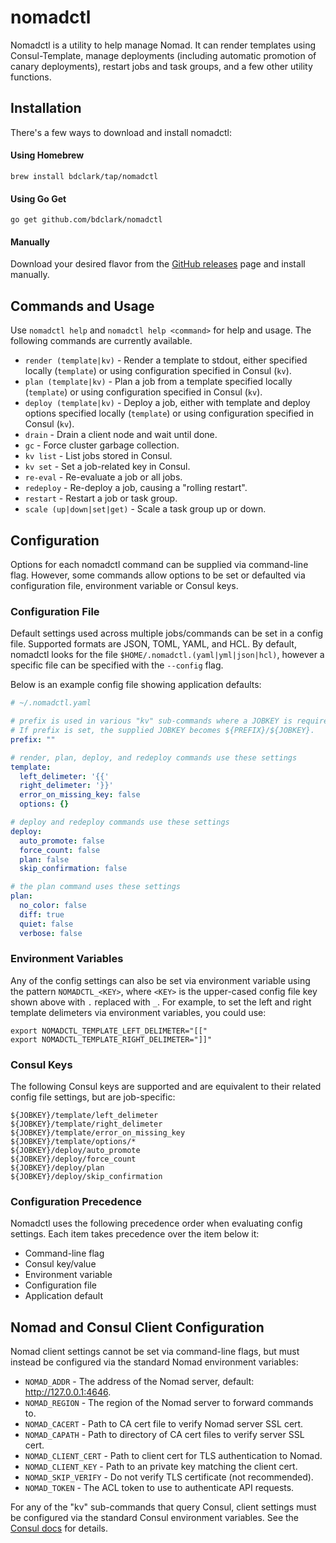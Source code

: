 # nomadctl

Nomadctl is a utility to help manage Nomad. It can render templates using
Consul-Template, manage deployments (including automatic promotion of canary
deployments), restart jobs and task groups, and a few other utility functions.

## Installation
There's a few ways to download and install nomadctl:

#### Using Homebrew
```
brew install bdclark/tap/nomadctl
```

#### Using Go Get
```
go get github.com/bdclark/nomadctl
```

#### Manually
Download your desired flavor from the [GitHub releases][1] page and install manually.

## Commands and Usage
Use `nomadctl help` and `nomadctl help <command>` for help and usage. The following
commands are currently available.

* `render (template|kv)` - Render a template to stdout, either specified locally (`template`) or using configuration specified in Consul (`kv`).
* `plan (template|kv)` - Plan a job from a template specified locally (`template`) or using configuration specified in Consul (`kv`).
* `deploy (template|kv)` - Deploy a job, either with template and deploy options specified locally (`template`) or using configuration specified in Consul (`kv`).
* `drain` - Drain a client node and wait until done.
* `gc` - Force cluster garbage collection.
* `kv list` - List jobs stored in Consul.
* `kv set` - Set a job-related key in Consul.
* `re-eval` - Re-evaluate a job or all jobs.
* `redeploy` - Re-deploy a job, causing a "rolling restart".
* `restart` - Restart a job or task group.
* `scale (up|down|set|get)` - Scale a task group up or down.

## Configuration
Options for each nomadctl command can be supplied via command-line flag.
However, some commands allow options to be set or defaulted via configuration
file, environment variable or Consul keys.

### Configuration File
Default settings used across multiple jobs/commands can be set in a config file.
Supported formats are JSON, TOML, YAML, and HCL. By default, nomadctl looks
for the file `$HOME/.nomadctl.(yaml|yml|json|hcl)`, however a specific file can be
specified with the `--config` flag.

Below is an example config file showing application defaults:

```yaml
# ~/.nomadctl.yaml

# prefix is used in various "kv" sub-commands where a JOBKEY is required.
# If prefix is set, the supplied JOBKEY becomes ${PREFIX}/${JOBKEY}.
prefix: ""

# render, plan, deploy, and redeploy commands use these settings
template:
  left_delimeter: '{{'
  right_delimeter: '}}'
  error_on_missing_key: false
  options: {}

# deploy and redeploy commands use these settings
deploy:
  auto_promote: false
  force_count: false
  plan: false
  skip_confirmation: false

# the plan command uses these settings
plan:
  no_color: false
  diff: true
  quiet: false
  verbose: false
```

### Environment Variables
Any of the config settings can also be set via environment variable using the
pattern `NOMADCTL_<KEY>`, where `<KEY>` is the upper-cased config file key
shown above with `.` replaced with `_`. For example, to set the left and right
template delimeters via environment variables, you could use:

```shell
export NOMADCTL_TEMPLATE_LEFT_DELIMETER="[["
export NOMADCTL_TEMPLATE_RIGHT_DELIMETER="]]"
```

### Consul Keys
The following Consul keys are supported and are equivalent to their related
config file settings, but are job-specific:

```
${JOBKEY}/template/left_delimeter
${JOBKEY}/template/right_delimeter
${JOBKEY}/template/error_on_missing_key
${JOBKEY}/template/options/*
${JOBKEY}/deploy/auto_promote
${JOBKEY}/deploy/force_count
${JOBKEY}/deploy/plan
${JOBKEY}/deploy/skip_confirmation
```

### Configuration Precedence
Nomadctl uses the following precedence order when evaluating config settings.
Each item takes precedence over the item below it:

* Command-line flag
* Consul key/value
* Environment variable
* Configuration file
* Application default

## Nomad and Consul Client Configuration
Nomad client settings cannot be set via command-line flags, but must instead be
configured via the standard Nomad environment variables:

* `NOMAD_ADDR` - The address of the Nomad server, default: http://127.0.0.1:4646.
* `NOMAD_REGION` - The region of the Nomad server to forward commands to.
* `NOMAD_CACERT` - Path to CA cert file to verify Nomad server SSL cert.
* `NOMAD_CAPATH` - Path to directory of CA cert files to verify server SSL cert.
* `NOMAD_CLIENT_CERT` - Path to client cert for TLS authentication to Nomad.
* `NOMAD_CLIENT_KEY` - Path to an private key matching the client cert.
* `NOMAD_SKIP_VERIFY` - Do not verify TLS certificate (not recommended).
* `NOMAD_TOKEN` - The ACL token to use to authenticate API requests.

For any of the "kv" sub-commands that query Consul, client settings must
be configured via the standard Consul environment variables. See the
[Consul docs][2] for details.


[1]:https://github.com/bdclark/nomadctl/releases
[2]:https://www.consul.io/docs/commands/index.html#environment-variables
